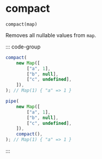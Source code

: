 # compact

`compact(map)`

Removes all nullable values from `map`.

::: code-group

```ts [data-first]
compact(
    new Map([
        ["a", 1],
        ["b", null],
        ["c", undefined],
    ]),
); // Map(1) { "a" => 1 }
```

```ts [data-last]
pipe(
    new Map([
        ["a", 1],
        ["b", null],
        ["c", undefined],
    ]),
    compact(),
); // Map(1) { "a" => 1 }
```

:::
